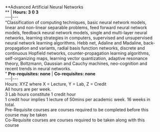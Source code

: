**Advanced Artificial Neural Networks  
** | **Hours: 3 0 3**  
---|---  
“Classification of computing techniques, basic neural network models, linear and non-linear separable problems, feed forward neural network models, feedback neural network models, single and multi-layer neural networks, learning strategies in computers, supervised and unsupervised neural network learning algorithms. Hebb net, Adaline and Madaline, back-propagation and variants, radial basis function networks, discrete and continuous Hopfield networks, counter-propagation learning algorithms, self-organizing maps, learning vector quantization, adaptive resonance theory, Boltzmann, Gaussian and Cauchy machines, neo-cognition and recent trends in neural networks.  
” 
**Pre-requisites: none** | **Co-requisites: none**  
---|---  
Hours: XYZ where X = Lecture, Y = Lab, Z = Credit  
All hours are per week.  
3 Lab hours constitute 1 credit hour  
1 credit hour implies 1 lecture of 50mins per academic week. 16 weeks in total.  
Pre-Requisite courses are courses required to be completed before this course may be taken  
Co-Requisite courses are courses required to be taken along with this course
